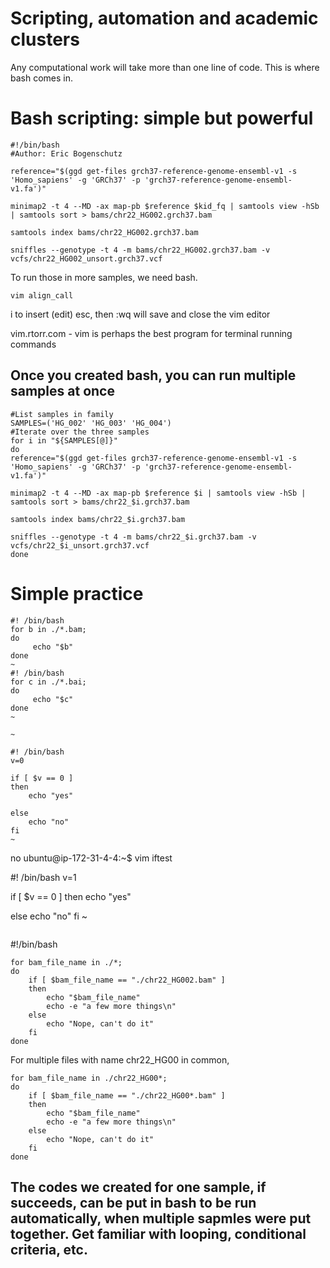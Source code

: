 # Scripting, automation and academic clusters

Any computational work will take more than one line of code. This is where bash comes in.

# Bash scripting: simple but powerful
```
#!/bin/bash                                                                                                                                                                                                 
#Author: Eric Bogenschutz

reference="$(ggd get-files grch37-reference-genome-ensembl-v1 -s 'Homo_sapiens' -g 'GRCh37' -p 'grch37-reference-genome-ensembl-v1.fa')"

minimap2 -t 4 --MD -ax map-pb $reference $kid_fq | samtools view -hSb | samtools sort > bams/chr22_HG002.grch37.bam

samtools index bams/chr22_HG002.grch37.bam

sniffles --genotype -t 4 -m bams/chr22_HG002.grch37.bam -v vcfs/chr22_HG002_unsort.grch37.vcf
```
To run those in more samples, we need bash.
```
vim align_call
```
i to insert (edit)
esc, then :wq will save and close the vim editor

vim.rtorr.com - vim is perhaps the best program for terminal running commands

## Once you created bash, you can run multiple samples at once
```
#List samples in family
SAMPLES=('HG_002' 'HG_003' 'HG_004')
#Iterate over the three samples
for i in "${SAMPLES[@]}" 
do
reference="$(ggd get-files grch37-reference-genome-ensembl-v1 -s 'Homo_sapiens' -g 'GRCh37' -p 'grch37-reference-genome-ensembl-v1.fa')"

minimap2 -t 4 --MD -ax map-pb $reference $i | samtools view -hSb | samtools sort > bams/chr22_$i.grch37.bam

samtools index bams/chr22_$i.grch37.bam

sniffles --genotype -t 4 -m bams/chr22_$i.grch37.bam -v vcfs/chr22_$i_unsort.grch37.vcf
done
```

# Simple practice
```
#! /bin/bash
for b in ./*.bam;
do
     echo "$b"
done
~      
#! /bin/bash
for c in ./*.bai;
do
     echo "$c"
done
~      

~      
```
```
#! /bin/bash
v=0

if [ $v == 0 ]
then
    echo "yes"

else
    echo "no"
fi
~       
```
no
ubuntu@ip-172-31-4-4:~$ vim iftest

#! /bin/bash
v=1

if [ $v == 0 ]
then
    echo "yes"

else
    echo "no"
fi
~      
```

```
#!/bin/bash
```
for bam_file_name in ./*;
do
    if [ $bam_file_name == "./chr22_HG002.bam" ]
    then
        echo "$bam_file_name"
        echo -e "a few more things\n"
    else
        echo "Nope, can't do it"
    fi
done
```
For multiple files with name chr22_HG00 in common,
```
for bam_file_name in ./chr22_HG00*;
do
    if [ $bam_file_name == "./chr22_HG00*.bam" ]
    then
        echo "$bam_file_name"
        echo -e "a few more things\n"
    else
        echo "Nope, can't do it"
    fi
done
```
## The codes we created for one sample, if succeeds, can be put in bash to be run automatically, when multiple sapmles were put together. Get familiar with looping, conditional criteria, etc.
